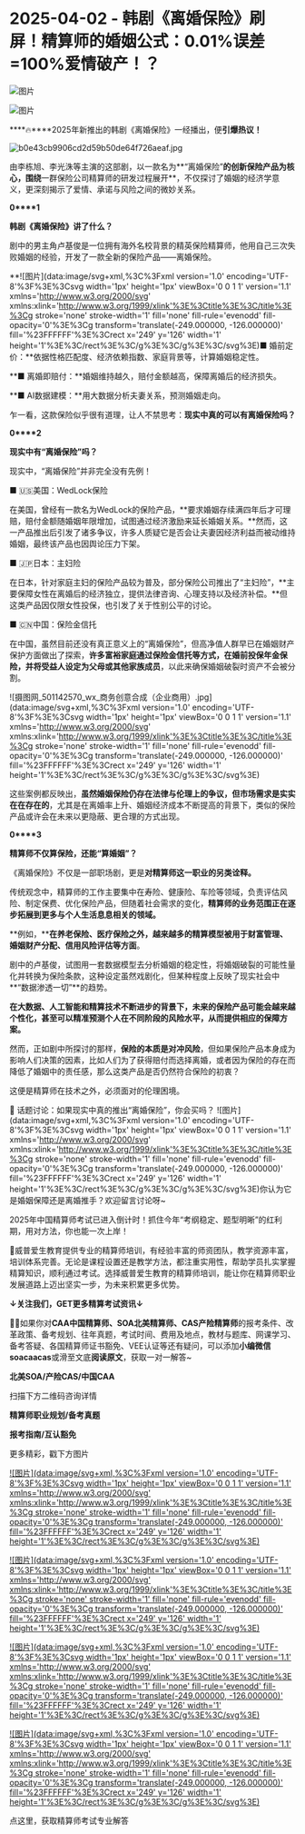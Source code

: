 # 2025-04-02 - 韩剧《离婚保险》刷屏！精算师的婚姻公式：0.01%误差=100%爱情破产！？

![图片](https://mmbiz.qpic.cn/mmbiz_jpg/mK3FpI9af4kg4PH3You8v1p2s4zAl35ZxNnxg0MdNmVTvH2IJcatox7FnBcNAnYE4JN8ZPBDeK1yLvRwqaptmA/640?wx_fmt=jpeg&wxfrom=5&wx_lazy=1&wx_co=1&tp=webp)

![图片](https://mmbiz.qpic.cn/sz_mmbiz_gif/mK3FpI9af4nSfVwvozd64cQ7rcicg9NY7aDpmlQHeubb1vZMYf0AYBKd0R4BYEutuL8zyMe4NKXjT1d6SMzlM4g/640?wx_fmt=gif&from=appmsg&wxfrom=5&wx_lazy=1&wx_co=1&tp=webp)

****🔥****2025年新推出的韩剧《离婚保险》一经播出，便**引爆热议！**

![b0e43cb9906cd2d59b50de64f726aeaf.jpg](https://mmbiz.qpic.cn/sz_mmbiz_jpg/mK3FpI9af4kDsL0ofCcSNGaaHP3KKekOtUQf1tWVgRnHOLyl2HGeKqepWdmOZwatvcMgEqzRbMbeIwx0DlvQPw/640?wx_fmt=jpeg&from=appmsg&tp=webp&wxfrom=5&wx_lazy=1)

由李栋旭、李光洙等主演的这部剧，以一款名为**“离婚保险”**的创新保险产品为核心，围绕**一群保险公司精算师的研发过程展开**，不仅探讨了婚姻的经济学意义，更深刻揭示了爱情、承诺与风险之间的微妙关系。

**0****1**

**韩剧《离婚保险》讲了什么？**

剧中的男主角卢基俊是一位拥有海外名校背景的精英保险精算师，他用自己三次失败婚姻的经验，开发了一款全新的保险产品——离婚保险。

**![图片](data:image/svg+xml,%3C%3Fxml version='1.0' encoding='UTF-8'%3F%3E%3Csvg width='1px' height='1px' viewBox='0 0 1 1' version='1.1' xmlns='http://www.w3.org/2000/svg' xmlns:xlink='http://www.w3.org/1999/xlink'%3E%3Ctitle%3E%3C/title%3E%3Cg stroke='none' stroke-width='1' fill='none' fill-rule='evenodd' fill-opacity='0'%3E%3Cg transform='translate(-249.000000, -126.000000)' fill='%23FFFFFF'%3E%3Crect x='249' y='126' width='1' height='1'%3E%3C/rect%3E%3C/g%3E%3C/g%3E%3C/svg%3E)■ 婚前定价：**依据性格匹配度、经济依赖指数、家庭背景等，计算婚姻稳定性。

**■ 离婚即赔付：**婚姻维持越久，赔付金额越高，保障离婚后的经济损失。

**■ AI数据建模：**用大数据分析夫妻关系，预测婚姻走向。

乍一看，这款保险似乎很有道理，让人不禁思考：**现实中真的可以有离婚保险吗？**


**0****2**

**现实中有“离婚保险”吗？**

现实中，“离婚保险”并非完全没有先例！

■ 🇺🇸美国：WedLock保险

在美国，曾经有一款名为WedLock的保险产品，**要求婚姻存续满四年后才可理赔，赔付金额随婚姻年限增加，试图通过经济激励来延长婚姻关系。**然而，这一产品推出后引发了诸多争议，许多人质疑它是否会让夫妻因经济利益而被动维持婚姻，最终该产品也因舆论压力下架。

■ 🇯🇵日本：主妇险

在日本，针对家庭主妇的保险产品较为普及，部分保险公司推出了“主妇险”，**主要保障女性在离婚后的经济独立，提供法律咨询、心理支持以及经济补偿。**但这类产品因仅限女性投保，也引发了关于性别公平的讨论。

■ 🇨🇳中国：保险金信托

在中国，虽然目前还没有真正意义上的“离婚保险”，但高净值人群早已在婚姻财产保护方面做出了探索，**许多富裕家庭通过保险金信托等方式，在婚前投保年金保险，并将受益人设定为父母或其他家族成员**，以此来确保婚姻破裂时资产不会被分割。

![摄图网_501142570_wx_商务创意合成（企业商用）.jpg](data:image/svg+xml,%3C%3Fxml version='1.0' encoding='UTF-8'%3F%3E%3Csvg width='1px' height='1px' viewBox='0 0 1 1' version='1.1' xmlns='http://www.w3.org/2000/svg' xmlns:xlink='http://www.w3.org/1999/xlink'%3E%3Ctitle%3E%3C/title%3E%3Cg stroke='none' stroke-width='1' fill='none' fill-rule='evenodd' fill-opacity='0'%3E%3Cg transform='translate(-249.000000, -126.000000)' fill='%23FFFFFF'%3E%3Crect x='249' y='126' width='1' height='1'%3E%3C/rect%3E%3C/g%3E%3C/g%3E%3C/svg%3E)

这些案例都反映出，**虽然婚姻保险仍存在法律与伦理上的争议，但市场需求是实实在在存在的**，尤其是在离婚率上升、婚姻经济成本不断提高的背景下，类似的保险产品或许会在未来以更隐蔽、更合理的方式出现。

**0****3**

**精算师不仅算保险，还能“算婚姻”？**

《离婚保险》不仅是一部职场剧，更是**对精算师这一职业的另类诠释。**

传统观念中，精算师的工作主要集中在寿险、健康险、车险等领域，负责评估风险、制定保费、优化保险产品，但随着社会需求的变化，**精算师的业务范围正在逐步拓展到更多与个人生活息息相关的领域。**

**例如，****在养老保险、医疗保险之外，越来越多的精算模型被用于财富管理、婚姻财产分配、信用风险评估等方面**。

剧中的卢基俊，试图用一套数据模型去分析婚姻的稳定性，将婚姻破裂的可能性量化并转换为保险条款，这种设定虽然戏剧化，但某种程度上反映了现实社会中**“数据渗透一切”**的趋势。


**在大数据、人工智能和精算技术不断进步的背景下，未来的保险产品可能会越来越个性化，甚至可以精准预测个人在不同阶段的风险水平，从而提供相应的保障方案。**

然而，正如剧中所探讨的那样，**保险的本质是对冲风险**，但如果保险产品本身成为影响人们决策的因素，比如人们为了获得赔付而选择离婚，或者因为保险的存在而降低了婚姻中的责任感，那么这类产品是否仍然符合保险的初衷？

这便是精算师在技术之外，必须面对的伦理困境。

📢 话题讨论：如果现实中真的推出“离婚保险”，你会买吗？ ![图片](data:image/svg+xml,%3C%3Fxml version='1.0' encoding='UTF-8'%3F%3E%3Csvg width='1px' height='1px' viewBox='0 0 1 1' version='1.1' xmlns='http://www.w3.org/2000/svg' xmlns:xlink='http://www.w3.org/1999/xlink'%3E%3Ctitle%3E%3C/title%3E%3Cg stroke='none' stroke-width='1' fill='none' fill-rule='evenodd' fill-opacity='0'%3E%3Cg transform='translate(-249.000000, -126.000000)' fill='%23FFFFFF'%3E%3Crect x='249' y='126' width='1' height='1'%3E%3C/rect%3E%3C/g%3E%3C/g%3E%3C/svg%3E)你认为它是婚姻保障还是离婚推手？欢迎留言讨论呀~

2025年中国精算师考试已进入倒计时！抓住今年“考纲稳定、题型明晰”的红利期，用对方法，你也能一次上岸！

🙋威普爱生教育提供专业的精算师培训，有经验丰富的师资团队，教学资源丰富，培训体系完善。无论是课程设置还是教学方法，都注重实用性，帮助学员扎实掌握精算知识，顺利通过考试。选择威普爱生教育的精算师培训，能让你在精算师职业发展道路上迈出坚实一步，为未来积累更多优势。


**↓关注我们，GET更多精算考试资讯↓**

**💁‍♀️**如果你对**CAA中国精算师、SOA北美精算师、CAS产险精算师**的报考条件、改革政策、备考规划、往年真题，考试时间、费用及地点，教材与题库、网课学习、备考答疑、各国精算师证书豁免、VEE认证等还有疑问，可以添加**小编微信soacaacas**或滑至文底**阅读原文**，获取一对一解答~

**北美SOA/产险CAS/中国CAA**

扫描下方二维码咨询详情


**精算师职业规划/备考真题**

**报考指南/互认豁免**

更多精彩，戳下方图片



[![图片](data:image/svg+xml,%3C%3Fxml version='1.0' encoding='UTF-8'%3F%3E%3Csvg width='1px' height='1px' viewBox='0 0 1 1' version='1.1' xmlns='http://www.w3.org/2000/svg' xmlns:xlink='http://www.w3.org/1999/xlink'%3E%3Ctitle%3E%3C/title%3E%3Cg stroke='none' stroke-width='1' fill='none' fill-rule='evenodd' fill-opacity='0'%3E%3Cg transform='translate(-249.000000, -126.000000)' fill='%23FFFFFF'%3E%3Crect x='249' y='126' width='1' height='1'%3E%3C/rect%3E%3C/g%3E%3C/g%3E%3C/svg%3E)](http://mp.weixin.qq.com/s?__biz=Mzg5ODgxNDE0NQ==&mid=2247499489&idx=1&sn=28bc71f9486a17b4e2a1e8576252b8af&chksm=c05e674ff729ee59dc54a8f5e5fdeacd3fa24632cb9fea93f694e23708dddce948576251acd3&scene=21#wechat_redirect)

[![图片](data:image/svg+xml,%3C%3Fxml version='1.0' encoding='UTF-8'%3F%3E%3Csvg width='1px' height='1px' viewBox='0 0 1 1' version='1.1' xmlns='http://www.w3.org/2000/svg' xmlns:xlink='http://www.w3.org/1999/xlink'%3E%3Ctitle%3E%3C/title%3E%3Cg stroke='none' stroke-width='1' fill='none' fill-rule='evenodd' fill-opacity='0'%3E%3Cg transform='translate(-249.000000, -126.000000)' fill='%23FFFFFF'%3E%3Crect x='249' y='126' width='1' height='1'%3E%3C/rect%3E%3C/g%3E%3C/g%3E%3C/svg%3E)](https://mp.weixin.qq.com/s?__biz=Mzg5ODgxNDE0NQ==&mid=2247502677&idx=1&sn=cefd4f3389b590c0a600846f1feb99d4&scene=21#wechat_redirect)

[![图片](data:image/svg+xml,%3C%3Fxml version='1.0' encoding='UTF-8'%3F%3E%3Csvg width='1px' height='1px' viewBox='0 0 1 1' version='1.1' xmlns='http://www.w3.org/2000/svg' xmlns:xlink='http://www.w3.org/1999/xlink'%3E%3Ctitle%3E%3C/title%3E%3Cg stroke='none' stroke-width='1' fill='none' fill-rule='evenodd' fill-opacity='0'%3E%3Cg transform='translate(-249.000000, -126.000000)' fill='%23FFFFFF'%3E%3Crect x='249' y='126' width='1' height='1'%3E%3C/rect%3E%3C/g%3E%3C/g%3E%3C/svg%3E)](http://mp.weixin.qq.com/s?__biz=Mzg5ODgxNDE0NQ==&mid=2247499760&idx=1&sn=16dd1f8015b2fdf0d3f5c47ddf2fcace&chksm=c05e665ef729ef4854ae8257ec868b9532dcfb6820e0234ab54e19cc8c68e8eb7ecffbcb5525&scene=21#wechat_redirect)

[![图片](data:image/svg+xml,%3C%3Fxml version='1.0' encoding='UTF-8'%3F%3E%3Csvg width='1px' height='1px' viewBox='0 0 1 1' version='1.1' xmlns='http://www.w3.org/2000/svg' xmlns:xlink='http://www.w3.org/1999/xlink'%3E%3Ctitle%3E%3C/title%3E%3Cg stroke='none' stroke-width='1' fill='none' fill-rule='evenodd' fill-opacity='0'%3E%3Cg transform='translate(-249.000000, -126.000000)' fill='%23FFFFFF'%3E%3Crect x='249' y='126' width='1' height='1'%3E%3C/rect%3E%3C/g%3E%3C/g%3E%3C/svg%3E)](https://mp.weixin.qq.com/s?__biz=Mzg5ODgxNDE0NQ==&mid=2247499760&idx=1&sn=16dd1f8015b2fdf0d3f5c47ddf2fcace&scene=21#wechat_redirect)




点这里，获取精算师考试专业解答